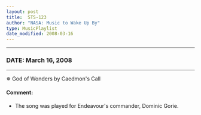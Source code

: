 ```yaml
---
layout: post
title:  STS-123
author: "NASA: Music to Wake Up By"
type: MusicPlaylist
date_modified: 2008-03-16
---
```


----
### DATE: March 16, 2008
----
✵ God of Wonders by Caedmon's Call

#### Comment:
* The song was played for Endeavour's commander, Dominic Gorie.
